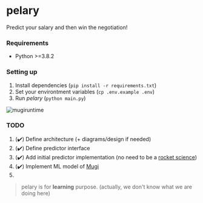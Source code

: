 # pelary

Predict your salary and then win the negotiation!

### Requirements

- Python >=3.8.2

### Setting up

1. Install dependencies (`pip install -r requirements.txt`)
2. Set your environtment variables (`cp .env.example .env`)
3. Run _pelary_ (`python main.py`)

![mugiruntime](https://user-images.githubusercontent.com/42462215/106373229-fec6db00-63a9-11eb-865a-05c4ace5efd6.png)

### TODO

1. (:heavy_check_mark:) Define architecture (+ diagrams/design if needed)
2. (:heavy_check_mark:) Define predictor interface
3. (:heavy_check_mark:) Add initial predictor implementation (no need to be a [rocket science](https://idioms.thefreedictionary.com/rocket+science#:~:text=A%20pursuit%2C%20activity%2C%20or%20endeavor,negative%20to%20imply%20the%20opposite.))
4. (:heavy_check_mark:) Implement ML model of [Mugi](docs/predictors/mugi.md)
5.

> pelary is for **learning** purpose. (actually, we don't know what we are doing here)
